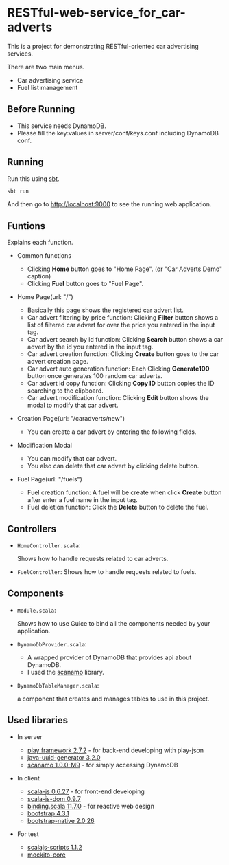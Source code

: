 # RESTful-web-service_for_car-adverts

This is a project for demonstrating RESTful-oriented car advertising services.

There are two main menus.
- Car advertising service
- Fuel list management

## Before Running

- This service needs DynamoDB.
- Please fill the key:values in server/conf/keys.conf including DynamoDB conf.

## Running

Run this using [sbt](http://www.scala-sbt.org/).

```bash
sbt run
```

And then go to <http://localhost:9000> to see the running web application.

## Funtions

Explains each function.

- Common functions
  - Clicking **Home** button goes to "Home Page". (or "Car Adverts Demo" caption)
  - Clicking **Fuel** button goes to "Fuel Page".

- Home Page(url: "/")
  - Basically this page shows the registered car advert list.
  - Car advert filtering by price function: Clicking **Filter** button shows a list of filtered car advert for over the price you entered in the input tag.
  - Car advert search by id function: Clicking **Search** button shows a car advert by the id you entered in the input tag.
  - Car advert creation function: Clicking **Create** button goes to the car advert creation page.
  - Car advert auto generation function: Each Clicking **Generate100** button once generates 100 random car adverts.
  - Car advert id copy function: Clicking **Copy ID** button copies the ID searching to the clipboard.
  - Car advert modification function: Clicking **Edit** button shows the modal to modify that car advert.
  
- Creation Page(url: "/caradverts/new")
  - You can create a car advert by entering the following fields.
  
- Modification Modal
  - You can modify that car advert. 
  - You also can delete that car advert by clicking delete button.

- Fuel Page(url: "/fuels")
  - Fuel creation function: A fuel will be create when click **Create** button after enter a fuel name in the input tag.
  - Fuel deletion function: Click the **Delete** button to delete the fuel.
  
## Controllers

- `HomeController.scala`:

  Shows how to handle requests related to car adverts.
   
- `FuelController`:
  Shows how to handle requests related to fuels.

## Components

- `Module.scala`:

  Shows how to use Guice to bind all the components needed by your application.
  
- `DynamoDbProvider.scala`:
    
  - A wrapped provider of DynamoDB that provides api about DynamoDB.
  - I used the [scanamo](https://github.com/scanamo/scanamo) library.
  
- `DynamoDbTableManager.scala`:

  a component that creates and manages tables to use in this project.
  
## Used libraries

- In server
  - [play framework 2.7.2](https://github.com/playframework/playframework) - for back-end developing with play-json
  - [java-uuid-generator 3.2.0](https://github.com/cowtowncoder/java-uuid-generator)
  - [scanamo 1.0.0-M9](https://github.com/scanamo/scanamo) - for simply accessing DynamoDB
  
- In client
  - [scala-js 0.6.27](https://github.com/scala-js/scala-js) - for front-end developing
  - [scala-js-dom 0.9.7](https://github.com/scala-js/scala-js-dom)
  - [binding.scala 11.7.0](https://github.com/ThoughtWorksInc/Binding.scala) - for reactive web design
  - [bootstrap 4.3.1](https://github.com/twbs/bootstrap)
  - [bootstrap-native 2.0.26](https://github.com/thednp/bootstrap.native)
  
- For test
  - [scalajs-scripts 1.1.2](https://github.com/vmunier/scalajs-scripts)
  - [mockito-core](https://github.com/mockito/mockito)
